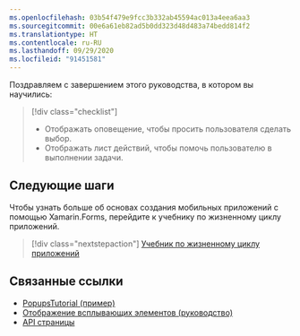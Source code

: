 ```yaml
---
ms.openlocfilehash: 03b54f479e9fcc3b332ab45594ac013a4eea6aa3
ms.sourcegitcommit: 00e6a61eb82ad5b0dd323d48d483a74bedd814f2
ms.translationtype: HT
ms.contentlocale: ru-RU
ms.lasthandoff: 09/29/2020
ms.locfileid: "91451581"
---
```

Поздравляем с завершением этого руководства, в котором вы научились:

> [!div class="checklist"]
>
> - Отображать оповещение, чтобы просить пользователя сделать выбор.
> - Отображать лист действий, чтобы помочь пользователю в выполнении задачи.

## <a name="next-steps"></a>Следующие шаги

Чтобы узнать больше об основах создания мобильных приложений с помощью Xamarin.Forms, перейдите к учебнику по жизненному циклу приложений.

> [!div class="nextstepaction"]
> [Учебник по жизненному циклу приложений](~/get-started/tutorials/app-lifecycle/index.yml)

## <a name="related-links"></a>Связанные ссылки

- [PopupsTutorial (пример)](/samples/xamarin/xamarin-forms-samples/getstarted-tutorials-popupstutorial/)
- [Отображение всплывающих элементов (руководство)](~/xamarin-forms/user-interface/pop-ups.md)
- [API страницы](xref:Xamarin.Forms.Page)